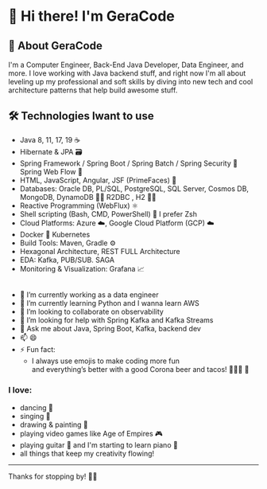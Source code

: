 # 👋 Hi there! I'm GeraCode

## 🚀 About GeraCode
I'm a Computer Engineer, Back-End Java Developer, Data Engineer, and more.
I love working with Java backend stuff, and right now I'm all about leveling up my professional and soft skills
by diving into new tech and cool architecture patterns that help build awesome stuff.

## 🛠️ Technologies Iwant to use
- Java 8, 11, 17, 19 ☕  
- Hibernate & JPA 🗃️  
- Spring Framework / Spring Boot / Spring Batch / Spring Security 🌱 Spring Web Flow 🔄  
- HTML, JavaScript, Angular, JSF (PrimeFaces) 🎨 
- Databases: Oracle DB, PL/SQL, PostgreSQL, SQL Server, Cosmos DB, MongoDB, DynamoDB 🐘🍃 R2DBC , H2 🐘🍃
- Reactive Programming (WebFlux) ⚛️  
- Shell scripting (Bash, CMD, PowerShell) 🐚 I prefer Zsh
- Cloud Platforms: Azure ☁️, Google Cloud Platform (GCP) ☁️  
- Docker 🐳  Kubernetes 
- Build Tools: Maven, Gradle ⚙️
- Hexagonal Architecture, REST FULL Architecture
- EDA: Kafka, PUB/SUB.  SAGA
- Monitoring & Visualization: Grafana 📈  
##
- 🔭 I’m currently working as a data engineer  
- 🌱 I’m currently learning Python and I wanna learn AWS
- 👯 I’m looking to collaborate on observability  
- 🤔 I’m looking for help with Spring Kafka and Kafka Streams  
- 💬 Ask me about Java, Spring Boot, Kafka, backend dev  
- 📫 😄 
- ⚡ Fun fact:
   * I always use emojis to make coding more fun <br>  and everything’s better with a good Corona beer and tacos! 🌮🍺😄 🎉
### I love: 
 - dancing 💃
 - singing 🎤
 - drawing & painting 🎨
 - playing video games like Age of Empires 🎮
 - playing guitar 🎸 and I'm starting to learn piano 🎹
 - all things that keep my creativity flowing!
---

Thanks for stopping by! 🚀✨
